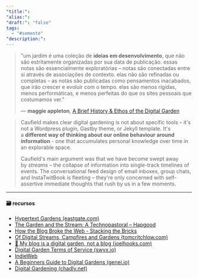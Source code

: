 ```yaml
---
"title:": 
"alias:": 
"draft:": "false"
tags:
  - "#semente"
"description:":
---
```


> "um jardim é uma coleção de **ideias em desenvolvimento**, que não são estritamente organizadas por sua data de publicação. essas notas são essencialmente exploratórias – notas são conectadas entre si através de associações de contexto. elas não são refinadas ou completas – as notas são publicadas como pensamentos inacabados, que irão crescer e evoluir com o tempo. elas são menos rígidas, menos performáticas, e menos perfeitas do que os sites pessoais que costumamos ver."
> 
> — **maggie appleton**, [A Brief History & Ethos of the Digital Garden](https://maggieappleton.com/garden-history)


> Caufield makes clear digital gardening is not about specific tools – it's not a Wordpress plugin, Gastby theme, or Jekyll template. It's a **different way of thinking about our online behaviour around information** - one that accumulates personal knowledge over time in an explorable space.
> 
> Caufield's main argument was that we have become swept away by _streams_ – the collapse of information into single-track timelines of events. The conversational feed design of email inboxes, group chats, and InstaTwitBook is fleeting – they're only concerned with self-assertive immediate thoughts that rush by us in a few moments.

----
#### 🗃️ recursos
-  [Hypertext Gardens (eastgate.com)](https://www.eastgate.com/garden/Enter.html)
- [The Garden and the Stream: A Technopastoral – Hapgood](https://hapgood.us/2015/10/17/the-garden-and-the-stream-a-technopastoral/)
- [How the Blog Broke the Web - Stacking the Bricks](https://stackingthebricks.com/how-blogs-broke-the-web/)
- [Of Digital Streams, Campfires and Gardens (tomcritchlow.com)](https://tomcritchlow.com/2018/10/10/of-gardens-and-wikis/)
- [🌱 My blog is a digital garden, not a blog (joelhooks.com)](https://joelhooks.com/digital-garden)
- [Digital Garden Terms of Service (swyx.io)](https://www.swyx.io/digital-garden-tos)
- [IndieWeb](https://indieweb.org/)
- [A Beginners Guide to Digital Gardens (genei.io)](https://www.genei.io/blog/a-beginners-guide-to-digital-gardens)
- [Digital Gardening (chadly.net)](https://www.chadly.net/Digital-Gardening#e09057)
